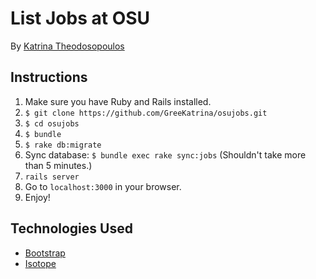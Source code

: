 # List Jobs at OSU

By [Katrina Theodosopoulos](mailto:katrinacodes@gmail.com)

## Instructions

1. Make sure you have Ruby and Rails installed.
2. `$ git clone https://github.com/GreeKatrina/osujobs.git`
3. `$ cd osujobs`
4. `$ bundle`
5. `$ rake db:migrate`
6. Sync database: `$ bundle exec rake sync:jobs` (Shouldn't take more than 5 minutes.)
7. `rails server`
8. Go to `localhost:3000` in your browser.
9. Enjoy!

## Technologies Used

* [Bootstrap](https://getbootstrap.com/)
* [Isotope](https://isotope.metafizzy.co/)
